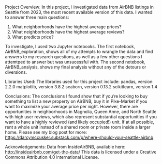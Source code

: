 Project Overview:
In this project, I investigated data from AirBNB listings in Seattle from 2023, the most recent available version of this data. 
I wanted to answer three main questions:
1. What neighborhoods have the highest average prices?
2. What neighborhoods have the highest average reviews?
3. What predicts price?

To investigate, I used two Jupyter notebooks. The first notebook, AirBNB_exploration, shows all of my attempts to wrangle the data and find answers to my research questions, as well as a few 
other questions I attemtped to answer but was unsucessful with. The second notebook, AirBNB_analysis, shows my final analysis without any of the detours or diversions. 

Libraries Used: 
The libraries used for this project include:
pandas, version 2.2.0
matplotlib, version 3.8.2
seaborn, version 0.13.2
scikitlearn, version 1.4

Conclusions:
The conclusions I found show that if you’re looking to buy something to list a new property on AirBNB, buy it in Pike-Market if you want to maximize your average price per night. However, there are opportunities in 
neighborhoods in Magnolia, Queen Anne, and North Seattle with high user reviews, which also represent substantial opportunities if you want to have a highly reviewed (and likely occupied!) unit. If at all possible,
rent a whole unit instead of a shared room or private room inside a larger home. Please see my blog post for more: https://darcymccusker.substack.com/p/where-should-your-seattle-airbnb

Acknowledgements:
Data from InsideAirBNB, available here: http://insideairbnb.com/get-the-data/
This data is licensed under a Creative Commons Attribution 4.0 International License.



